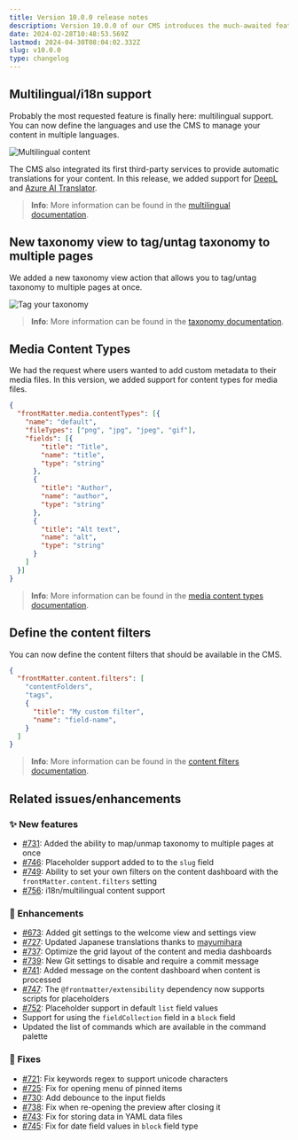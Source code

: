 ```yaml
---
title: Version 10.0.0 release notes
description: Version 10.0.0 of our CMS introduces the much-awaited feature of multilingual support, enabling you to handle content in various languages, new taxonomy view, media content types, and more.
date: 2024-02-28T10:48:53.569Z
lastmod: 2024-04-30T08:04:02.332Z
slug: v10.0.0
type: changelog
---
```


## Multilingual/i18n support

Probably the most requested feature is finally here: multilingual support.
You can now define the languages and use the CMS to manage your content in multiple languages.

![Multilingual content](/releases/v10.0.0/multilingual-content.png)

The CMS also integrated its first third-party services to provide automatic translations
for your content. In this release, we added support for [DeepL](https://www.deepl.com)
and [Azure AI Translator](https://azure.microsoft.com/en-us/products/ai-services/ai-translator).

> **Info**: More information can be found in the [multilingual documentation](/docs/content-creation/multilingual).

## New taxonomy view to tag/untag taxonomy to multiple pages

We added a new taxonomy view action that allows you to tag/untag taxonomy to multiple pages at once.

![Tag your taxonomy](/releases/v10.0.0/taxonomy-tagging.webp)

> **Info**: More information can be found in the [taxonomy documentation](/docs/dashboard/taxonomy-view#tag-content).

## Media Content Types

We had the request where users wanted to add custom metadata to their media files.
In this version, we added support for content types for media files.

```json {{ "title": "Example of defining media content types" }}
{
  "frontMatter.media.contentTypes": [{
    "name": "default",
    "fileTypes": ["png", "jpg", "jpeg", "gif"],
    "fields": [{
        "title": "Title",
        "name": "title",
        "type": "string"
      },
      {
        "title": "Author",
        "name": "author",
        "type": "string"
      },
      {
        "title": "Alt text",
        "name": "alt",
        "type": "string"
      }
    ]
  }]
}
```

> **Info**: More information can be found in the [media content types documentation](/docs/dashboard/media-view#media-content-types).

## Define the content filters

You can now define the content filters that should be available in the CMS.

```json {{ "title": "Example of adding custom filters" }}
{
  "frontMatter.content.filters": [
    "contentFolders",
    "tags",
    {
      "title": "My custom filter",
      "name": "field-name",
    }
  ]
}
```

> **Info**: More information can be found in the [content filters documentation](/docs/dashboard/content-view#filters).

## Related issues/enhancements

### ✨ New features

- [#731](https://github.com/estruyf/vscode-front-matter/issues/731): Added the ability to map/unmap taxonomy to multiple pages at once
- [#746](https://github.com/estruyf/vscode-front-matter/issues/746): Placeholder support added to to the `slug` field
- [#749](https://github.com/estruyf/vscode-front-matter/issues/749): Ability to set your own filters on the content dashboard with the `frontMatter.content.filters` setting
- [#756](https://github.com/estruyf/vscode-front-matter/issues/756): i18n/multilingual content support

### 🎨 Enhancements

- [#673](https://github.com/estruyf/vscode-front-matter/pull/673): Added git settings to the welcome view and settings view
- [#727](https://github.com/estruyf/vscode-front-matter/pull/727): Updated Japanese translations thanks to [mayumihara](https://github.com/mayumih387)
- [#737](https://github.com/estruyf/vscode-front-matter/issues/737): Optimize the grid layout of the content and media dashboards
- [#739](https://github.com/estruyf/vscode-front-matter/pull/739): New Git settings to disable and require a commit message
- [#741](https://github.com/estruyf/vscode-front-matter/issues/741): Added message on the content dashboard when content is processed
- [#747](https://github.com/estruyf/vscode-front-matter/issues/747): The `@frontmatter/extensibility` dependency now supports scripts for placeholders
- [#752](https://github.com/estruyf/vscode-front-matter/issues/752): Placeholder support in default `list` field values
- Support for using the `fieldCollection` field in a `block` field
- Updated the list of commands which are available in the command palette

### 🐞 Fixes

- [#721](https://github.com/estruyf/vscode-front-matter/issues/721): Fix keywords regex to support unicode characters
- [#725](https://github.com/estruyf/vscode-front-matter/issues/725): Fix for opening menu of pinned items
- [#730](https://github.com/estruyf/vscode-front-matter/issues/730): Add debounce to the input fields
- [#738](https://github.com/estruyf/vscode-front-matter/issues/738): Fix when re-opening the preview after closing it
- [#743](https://github.com/estruyf/vscode-front-matter/issues/743): Fix for storing data in YAML data files
- [#745](https://github.com/estruyf/vscode-front-matter/issues/745): Fix for date field values in `block` field type

